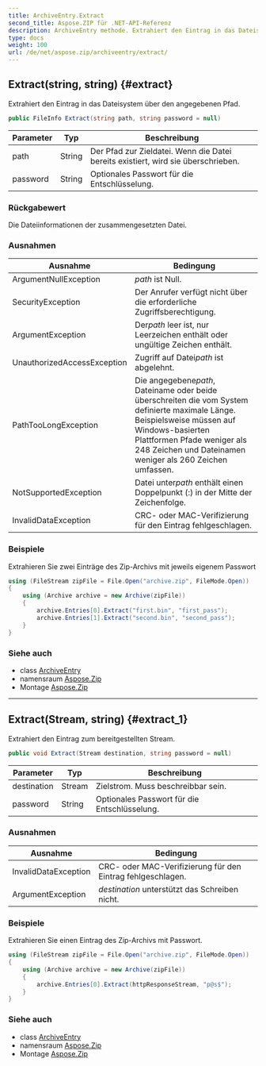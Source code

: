 ```yaml
---
title: ArchiveEntry.Extract
second_title: Aspose.ZIP für .NET-API-Referenz
description: ArchiveEntry methode. Extrahiert den Eintrag in das Dateisystem über den angegebenen Pfad.
type: docs
weight: 100
url: /de/net/aspose.zip/archiveentry/extract/
---
```

## Extract(string, string) {#extract}

Extrahiert den Eintrag in das Dateisystem über den angegebenen Pfad.

```csharp
public FileInfo Extract(string path, string password = null)
```

| Parameter | Typ | Beschreibung |
| --- | --- | --- |
| path | String | Der Pfad zur Zieldatei. Wenn die Datei bereits existiert, wird sie überschrieben. |
| password | String | Optionales Passwort für die Entschlüsselung. |

### Rückgabewert

Die Dateiinformationen der zusammengesetzten Datei.

### Ausnahmen

| Ausnahme | Bedingung |
| --- | --- |
| ArgumentNullException | *path* ist Null. |
| SecurityException | Der Anrufer verfügt nicht über die erforderliche Zugriffsberechtigung. |
| ArgumentException | Der*path* leer ist, nur Leerzeichen enthält oder ungültige Zeichen enthält. |
| UnauthorizedAccessException | Zugriff auf Datei*path* ist abgelehnt. |
| PathTooLongException | Die angegebene*path*, Dateiname oder beide überschreiten die vom System definierte maximale Länge. Beispielsweise müssen auf Windows-basierten Plattformen Pfade weniger als 248 Zeichen und Dateinamen weniger als 260 Zeichen umfassen. |
| NotSupportedException | Datei unter*path* enthält einen Doppelpunkt (:) in der Mitte der Zeichenfolge. |
| InvalidDataException | CRC- oder MAC-Verifizierung für den Eintrag fehlgeschlagen. |

### Beispiele

Extrahieren Sie zwei Einträge des Zip-Archivs mit jeweils eigenem Passwort

```csharp
using (FileStream zipFile = File.Open("archive.zip", FileMode.Open))
{
    using (Archive archive = new Archive(zipFile))
    {
        archive.Entries[0].Extract("first.bin", "first_pass");
        archive.Entries[1].Extract("second.bin", "second_pass");
    }
}
```

### Siehe auch

* class [ArchiveEntry](../)
* namensraum [Aspose.Zip](../../archiveentry/)
* Montage [Aspose.Zip](../../../)

---

## Extract(Stream, string) {#extract_1}

Extrahiert den Eintrag zum bereitgestellten Stream.

```csharp
public void Extract(Stream destination, string password = null)
```

| Parameter | Typ | Beschreibung |
| --- | --- | --- |
| destination | Stream | Zielstrom. Muss beschreibbar sein. |
| password | String | Optionales Passwort für die Entschlüsselung. |

### Ausnahmen

| Ausnahme | Bedingung |
| --- | --- |
| InvalidDataException | CRC- oder MAC-Verifizierung für den Eintrag fehlgeschlagen. |
| ArgumentException | *destination* unterstützt das Schreiben nicht. |

### Beispiele

Extrahieren Sie einen Eintrag des Zip-Archivs mit Passwort.

```csharp
using (FileStream zipFile = File.Open("archive.zip", FileMode.Open))
{
    using (Archive archive = new Archive(zipFile))
    {
        archive.Entries[0].Extract(httpResponseStream, "p@s$");
    }
}
```

### Siehe auch

* class [ArchiveEntry](../)
* namensraum [Aspose.Zip](../../archiveentry/)
* Montage [Aspose.Zip](../../../)


